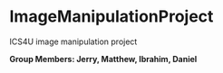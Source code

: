 # ImageManipulationProject
ICS4U image manipulation project

**Group Members: Jerry, Matthew, Ibrahim, Daniel**
